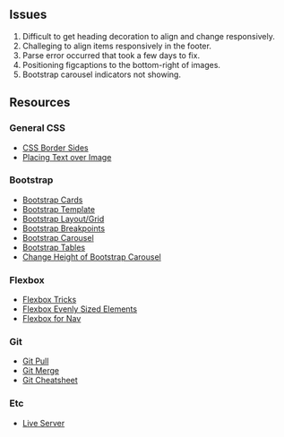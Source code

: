 ## Issues
1. Difficult to get heading decoration to align and change responsively.
2. Challeging to align items responsively in the footer.
3. Parse error occurred that took a few days to fix.
4. Positioning figcaptions to the bottom-right of images.
5. Bootstrap carousel indicators not showing.

## Resources 
### General CSS
* [CSS Border Sides](https://www.w3schools.com/css/css_border_sides.asp)
* [Placing Text over Image](https://code-boxx.com/position-text-over-image-html/)

### Bootstrap
* [Bootstrap Cards](https://getbootstrap.com/docs/4.0/components/card/)
* [Bootstrap Template](https://getbootstrap.com/docs/4.3/getting-started/introduction/)
* [Bootstrap Layout/Grid](https://getbootstrap.com/docs/5.0/layout/grid/)
* [Bootstrap Breakpoints](https://getbootstrap.com/docs/5.0/layout/breakpoints/)
* [Bootstrap Carousel](https://getbootstrap.com/docs/4.0/components/carousel/)
* [Bootstrap Tables](https://www.w3schools.com/bootstrap/bootstrap_tables.asp)
* [Change Height of Bootstrap Carousel](https://stackoverflow.com/questions/28589911/bootstrap-change-carousel-height)

### Flexbox
* [Flexbox Tricks](https://css-tricks.com/snippets/css/a-guide-to-flexbox/)
* [Flexbox Evenly Sized Elements](https://stackoverflow.com/questions/31909188/flexbox-evenly-sized-elements-regardless-of-contents)
* [Flexbox for Nav](https://ishadeed.com/article/website-headers-flexbox/)

### Git
* [Git Pull](https://stackoverflow.com/questions/18529206/when-do-i-need-to-do-git-pull-before-or-after-git-add-git-commit)
* [Git Merge](https://stackoverflow.com/questions/36086202/git-merge-is-not-possible-because-i-have-unmerged-files)
* [Git Cheatsheet](https://training.github.com/downloads/github-git-cheat-sheet/)

### Etc
* [Live Server](https://marketplace.visualstudio.com/items?itemName=ritwickdey.LiveServer)









